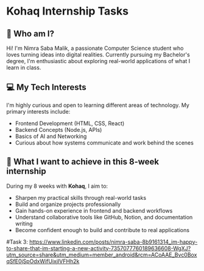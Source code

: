 # Kohaq Internship Tasks

## 👋 Who am I?
Hi! I'm Nimra Saba Malik, a passionate Computer Science student who loves turning ideas into digital realities. Currently pursuing my Bachelor's degree, I'm enthusiastic about exploring real-world applications of what I learn in class.

## 💻 My Tech Interests
I'm highly curious and open to learning different areas of technology. My primary interests include:

- Frontend Development (HTML, CSS, React)
- Backend Concepts (Node.js, APIs)
- Basics of AI and Networking
- Curious about how systems communicate and work behind the scenes

## 🎯 What I want to achieve in this 8-week internship
During my 8 weeks with **Kohaq**, I aim to:

- Sharpen my practical skills through real-world tasks
- Build and organize projects professionally
- Gain hands-on experience in frontend and backend workflows
- Understand collaborative tools like GitHub, Notion, and documentation writing
- Become confident enough to build and contribute to real applications

#Task 3:
https://www.linkedin.com/posts/nimra-saba-8b9161314_im-happy-to-share-that-im-starting-a-new-activity-7357077760189636608-WgXJ?utm_source=share&utm_medium=member_android&rcm=ACoAAE_Bvc0BoxqSfE0jSpOdxWifUixjIVFHh2k
